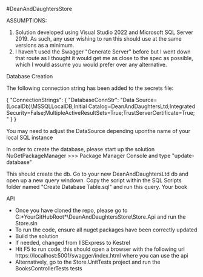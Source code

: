 #DeanAndDaughtersStore

ASSUMPTIONS: 
1. Solution developed using Visual Studio 2022 and Microsoft SQL Server 2019. As such, any user wishing to run this should use at the same versions as a minimum.  
2. I haven't used the Swagger "Generate Server" before but I went down that route as I thought it would get me as close to the spec as possible, which I would assume you would prefer over any alternative.


Database Creation

The following connection string has been added to the secrets file:

{
  "ConnectionStrings": {
    "DatabaseConnStr": "Data Source=(LocalDb)\\MSSQLLocalDB;Initial Catalog=DeanAndDaughtersLtd;Integrated Security=False;MultipleActiveResultSets=True;TrustServerCertificate=True;"
  }
}

You may need to adjust the DataSource depending uponthe name of your local SQL instance 

In order to create the database, please start up the solution
NuGetPackageManager >>> Package Manager Console and type "update-database"

This should create the db. 
Go to your new DeanAndDaughtersLtd db and open up a new query windown. 
Copy the script within the SQL Scripts folder named "Create Database Table.sql" and run this query. Your book 

API
- Once you have cloned the repo, please go to C:\*YourGitHubRoot*\DeanAndDaughtersStore\Store.Api and run the Store.sln
- To run the code, ensure all nuget packages have been correctly updated
- Build the solution 
- If needed, changed from IISExpress to Kestrel
- Hit F5 to run code, this should open a browser with the following url https://localhost:5001/swagger/index.html where you can use the api 
- Alternatively, go to the Store.UnitTests project and run the BooksControllerTests tests 

